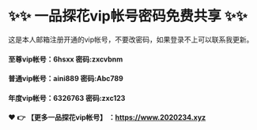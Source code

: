 # ✨✨ 一品探花vip帐号密码免费共享 ✨✨
这是本人邮箱注册开通的vip帐号，不要改密码，如果登录不上可以联系我更新。
  #### 至尊vip帐号：6hsxx 密码:zxcvbnm

#### 普通vip帐号：aini889 密码:Abc789

#### 年度vip帐号：6326763 密码:zxc123



#### ❤️ 👉 【更多一品探花vip帐号】 ：https://www.2020234.xyz 
